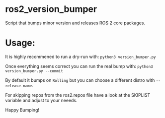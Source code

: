 # ros2_version_bumper
Script that bumps minor version and releases ROS 2 core packages.

# Usage:

It is highly recommened to run a dry-run with:
`python3 version_bumper.py`

Once everything seems correct you can run the real bump with:
`python3 version_bumper.py --commit`

By default it bumps on `Rolling` but you can choose a different distro with `--release-name`.

For skipping repos from the ros2.repos file have a look at the SKIPLIST variable and adjust to your neeeds.

Happy Bumping!
